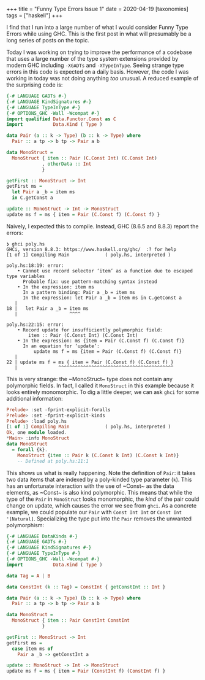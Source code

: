 +++
title = "Funny Type Errors Issue 1"
date = 2020-04-19
[taxonomies]
tags = ["haskell"]
+++

I find that I run into a large number of what I would consider Funny Type Errors while using GHC.  This is the first post in what will presumably be a long series of posts on the topic.

Today I was working on trying to improve the performance of a codebase that uses a large number of the type system extensions provided by modern GHC including `-XGADTs` and `-XTypeInType`.  Seeing strange type errors in this code is expected on a daily basis.  However, the code I was working in today was not doing anything _too_ unusual.  A reduced example of the surprising code is:

```haskell
{-# LANGUAGE GADTs #-}
{-# LANGUAGE KindSignatures #-}
{-# LANGUAGE TypeInType #-}
{-# OPTIONS_GHC -Wall -Wcompat #-}
import qualified Data.Functor.Const as C
import           Data.Kind ( Type )

data Pair (a :: k -> Type) (b :: k -> Type) where
  Pair :: a tp -> b tp -> Pair a b

data MonoStruct =
  MonoStruct { item :: Pair (C.Const Int) (C.Const Int)
             , otherData :: Int
             }

getFirst :: MonoStruct -> Int
getFirst ms =
  let Pair a _b = item ms
  in C.getConst a

update :: MonoStruct -> Int -> MonoStruct
update ms f = ms { item = Pair (C.Const f) (C.Const f) }
```

Naively, I expected this to compile.  Instead, GHC (8.6.5 and 8.8.3) report the errors:

```
❯ ghci poly.hs
GHCi, version 8.8.3: https://www.haskell.org/ghc/  :? for help
[1 of 1] Compiling Main             ( poly.hs, interpreted )

poly.hs:18:19: error:
    • Cannot use record selector ‘item’ as a function due to escaped type variables
      Probable fix: use pattern-matching syntax instead
    • In the expression: item ms
      In a pattern binding: Pair a _b = item ms
      In the expression: let Pair a _b = item ms in C.getConst a
   |
18 |   let Pair a _b = item ms
   |                   ^^^^

poly.hs:22:15: error:
    • Record update for insufficiently polymorphic field:
        item :: Pair (C.Const Int) (C.Const Int)
    • In the expression: ms {item = Pair (C.Const f) (C.Const f)}
      In an equation for ‘update’:
          update ms f = ms {item = Pair (C.Const f) (C.Const f)}
   |
22 | update ms f = ms { item = Pair (C.Const f) (C.Const f) }
   |               ^^^^^^^^^^^^^^^^^^^^^^^^^^^^^^^^^^^^^^^^^^
```

This is very strange: the ~MonoStruct~ type does not contain any polymorphic fields.  In fact, I called it `MonoStruct` in this example because it looks entirely monomorphic.  To dig a little deeper, we can ask `ghci` for some additional information:

```haskell
Prelude> :set -fprint-explicit-foralls
Prelude> :set -fprint-explicit-kinds
Prelude> :load poly.hs
[1 of 1] Compiling Main             ( poly.hs, interpreted )
Ok, one module loaded.
*Main> :info MonoStruct
data MonoStruct
  = forall {k}.
    MonoStruct {item :: Pair k (C.Const k Int) (C.Const k Int)}
  	-- Defined at poly.hs:11:1
```

This shows us what is really happening.  Note the definition of `Pair`: it takes two data items that are indexed by a poly-kinded type parameter (`k`).  This has an unfortunate interaction with the use of ~Const~ as the data elements, as ~Const~ is also kind polymorphic.  This means that while the type of the `Pair` in `MonoStruct` looks monomorphic, the _kind_ of the pair could change on update, which causes the error we see from `ghci`.  As a concrete example, we could populate our `Pair` with `Const Int Int` or `Const Int '[Natural]`.  Specializing the type put into the `Pair` removes the unwanted polymorphism:

```haskell
{-# LANGUAGE DataKinds #-}
{-# LANGUAGE GADTs #-}
{-# LANGUAGE KindSignatures #-}
{-# LANGUAGE TypeInType #-}
{-# OPTIONS_GHC -Wall -Wcompat #-}
import           Data.Kind ( Type )

data Tag = A | B

data ConstInt (k :: Tag) = ConstInt { getConstInt :: Int }

data Pair (a :: k -> Type) (b :: k -> Type) where
  Pair :: a tp -> b tp -> Pair a b

data MonoStruct =
  MonoStruct { item :: Pair ConstInt ConstInt
             }

getFirst :: MonoStruct -> Int
getFirst ms =
  case item ms of
    Pair a _b -> getConstInt a

update :: MonoStruct -> Int -> MonoStruct
update ms f = ms { item = Pair (ConstInt f) (ConstInt f) }
```
